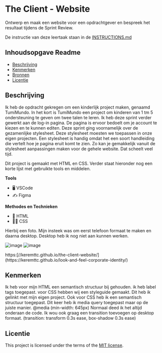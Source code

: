 # The Client - Website

Ontwerp en maak een website voor een opdrachtgever en bespreek het resultaat tijdens de Sprint Review.

De instructie van deze leertaak staan in de [INSTRUCTIONS.md](https://github.com/fdnd-task/the-client-website/blob/main/docs/INSTRUCTIONS.md)



## Inhoudsopgave Readme

  * [Beschrijving](#beschrijving)
  * [Kenmerken](#kenmerken)
  * [Bronnen](#bronnen)
  * [Licentie](#licentie)

## Beschrijving
<!-- In de Beschrijving staat hoe je project er uit ziet, hoe het werkt en wat je er mee kan. -->
Ik heb de opdracht gekregen om een kinderlijk project maken, genaamd TumiMundo. In het kort is TumiMundo een project om kinderen van 1 tm 5 ondersteuning te geven om twee talen te leren. Ik heb deze sprint verder gewerkt aan de log-in pagina. De pagina is ervoor bedoelt om je account te kiezen en te kunnen editen. Deze sprint ging voornamelijk over de gezamenlijke stylesheet. Deze stylesheet moesten we toepassen in onze eigen projecten. Een stylesheet is handig omdat het een soort handleiding die vertelt hoe je pagina eruit komt te zien. Zo kan je gemakkelijk vanuit de stylesheet aanpassingen maken voor de gehele website. Dat scheelt veel tijd. 

Dit project is gemaakt met HTML en CSS. Verder staat hieronder nog een korte lijst met gebruikte tools en middelen.
 
**Tools** 
- 🖥️ VSCode
- ✍️ Figma
 
**Methodes en Technieken**
- 🚀 HTML
- 💅🏼 CSS


<!-- Voeg een mooie poster visual toe 📸 -->
Hierbij een foto. Mijn insteek was om eerst telefoon formaat te maken en daarna desktop. Desktop heb ik nog niet aan kunnen werken.

![image](https://github.com/user-attachments/assets/3644b38e-6037-4069-965e-a82e6833d8b6)
![image](https://github.com/user-attachments/assets/5142cf08-3e90-45ae-9da4-953dbaa28bda)







<!-- Voeg een link toe naar Github Pages 🌐--> https:[//keremttc.github.io/the-client-website/](https://keremttc.github.io/look-and-feel-corporate-identity/)
## Kenmerken
<!-- Bij Kenmerken staat welke technieken zijn gebruikt en hoe. Wat is de HTML structuur? Wat zijn de belangrijkste dingen in CSS? Wat is er met Javascript gedaan en hoe? Misschien heb je een framwork of library gebruikt? -->

Ik heb voor mijn HTML een semantisch structuur bij gehouden. ik heb label tags toegepast. voor CSS hebben wij een styleguide gemaakt. Dit heb ik gelinkt met mijn eigen project. Ook voor CSS heb ik een semantisch structuur toegepast. Dit keer heb ik media query toegepast maar op de juiste manier. @media (min-width: 645px) Normaal deed ik het altijd onderaan de code. Ik wou ook graag een transition toevoegen op desktop formaat. (transition: transform 0.3s ease, box-shadow 0.3s ease)
           



## Licentie

This project is licensed under the terms of the [MIT license](./LICENSE).
